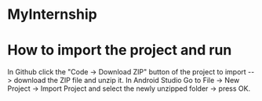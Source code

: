 # MyInternship

# How to import the project and run
In Github click the "Code -> Download ZIP" button of the project to import --> download the ZIP file and unzip it.
In Android Studio Go to File -> New Project -> Import Project and select the newly unzipped folder -> press OK.
